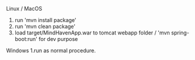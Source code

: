 Linux / MacOS
1. run 'mvn install package'
2. run 'mvn clean package'
3. load target/MindHavenApp.war to tomcat webapp folder / 'mvn spring-boot:run' for dev purpose


Windows 
1.run as normal procedure.
